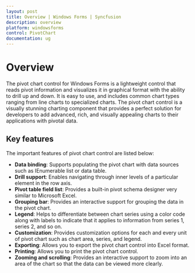 ```yaml
---
layout: post
title: Overview | Windows Forms | Syncfusion
description: overview
platform: windowsforms
control: PivotChart
documentation: ug
---
```


# Overview

The pivot chart control for Windows Forms is a lightweight control that reads pivot information and visualizes it in graphical format with the ability to drill up and down. It is easy to use, and includes common chart types ranging from line charts to specialized charts. The pivot chart control is a visually stunning charting component that provides a perfect solution for developers to add advanced, rich, and visually appealing charts to their applications with pivotal data.

## Key features

The important features of pivot chart control are listed below:

* **Data binding**: Supports populating the pivot chart with data sources such as IEnumerable list or data table.
* **Drill support**: Enables navigating through inner levels of a particular element in the row axis.
* **Pivot table field list**: Provides a built-in pivot schema designer very similar to Microsoft Excel.
* **Grouping bar**: Provides an interactive support for grouping the data in the pivot chart.
* **Legend**: Helps to differentiate between chart series using a color code along with labels to indicate that it applies to information from series 1, series 2, and so on.
* **Customization**: Provides customization options for each and every unit of pivot chart such as chart area, series, and legend.
* **Exporting**: Allows you to export the pivot chart control into Excel format.
* **Printing**: Allows you to print the pivot chart control.
* **Zooming and scrolling**: Provides an interactive support to zoom into an area of the chart so that the data can be viewed more clearly.